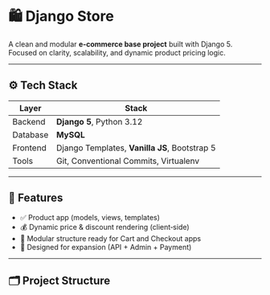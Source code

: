 # 🛍️ Django Store

A clean and modular **e‑commerce base project** built with Django 5.  
Focused on clarity, scalability, and dynamic product pricing logic.

---

## ⚙️ Tech Stack

| Layer | Stack |
|-------|-------|
| Backend | **Django 5**, Python 3.12 |
| Database | **MySQL** |
| Frontend | Django Templates, **Vanilla JS**, Bootstrap 5 |
| Tools | Git, Conventional Commits, Virtualenv |

---

## 🚀 Features

- ✅ Product app (models, views, templates)
- 💰 Dynamic price & discount rendering (client‑side)
- 🧱 Modular structure ready for Cart and Checkout apps
- 🧩 Designed for expansion (API + Admin + Payment)

---

## 🗂️ Project Structure

